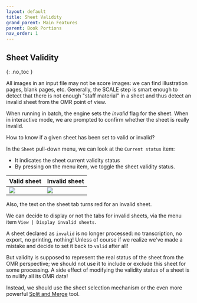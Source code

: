 ```yaml
---
layout: default
title: Sheet Validity
grand_parent: Main Features
parent: Book Portions
nav_order: 1
---
```

## Sheet Validity
{: .no_toc }

All images in an input file may not be score images: we can find illustration pages, blank pages, etc.
Generally, the SCALE step is smart enough to detect that there is not enough "staff material" in
a sheet and thus detect an invalid sheet from the OMR point of view.

When running in batch, the engine sets the _invalid_ flag for the sheet.
When in interactive mode, we are prompted to confirm whether the sheet is really invalid.

How to know if a given sheet has been set to valid or invalid?

In the `Sheet` pull-down menu, we can look at the `Current status` item:
- It indicates the sheet current validity status
- By pressing on the menu item, we toggle the sheet validity status.

| Valid sheet | Invalid sheet|
| ----------- | ------------ |
|![](../assets/images/valid_sheet.png)   |![](../assets/images/invalid_sheet.png)   |

Also, the text on the sheet tab turns red for an invalid sheet.

We can decide to display or not the tabs for invalid sheets,
via the menu item `View | Display invalid sheets`.

A sheet declared as `invalid` is no longer processed:
no transcription, no export, no printing, nothing!
Unless of course if we realize we've made a mistake and decide to set it back to `valid`
after all!

But validity is supposed to represent the real status of the sheet from the OMR perspective;
we should not use it to include or exclude this sheet for some processing.
A side effect of modifying the validity status of a sheet is to nullify all its OMR data!

Instead, we should use the sheet selection mechanism or the even more powerful [Split and Merge](./split_merge.md) tool.
